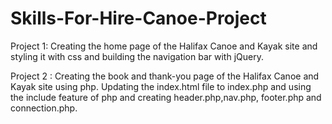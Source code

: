 # Skills-For-Hire-Canoe-Project

Project 1: Creating the home page of the Halifax Canoe and Kayak site and styling it with css and building the navigation bar with jQuery.

Project 2 : Creating the book and thank-you page of the Halifax Canoe and Kayak site using php. Updating the index.html file to index.php and using the include feature of php and creating header.php,nav.php, footer.php and connection.php.
